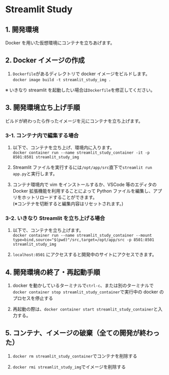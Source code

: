 # Streamlit Study

## 1. 開発環境

Docker を用いた仮想環境にコンテナを立ちあげます。

## 2. Docker イメージの作成

1. `Dockerfile`があるディレクトリで docker イメージをビルドします。<br>
   `docker image build -t streamlit_study_img .`

※ いきなり streamlit を起動したい場合は`Dockerfile`を修正してください。

## 3. 開発環境立ち上げ手順

ビルドが終わったら作ったイメージを元にコンテナを立ち上げます。<br>

### 3-1. コンテナ内で編集する場合

1. 以下で、コンテナを立ち上げ、環境内に入ります。<br>
   `docker container run --name streamlit_study_container -it -p 8501:8501 streamlit_study_img`

2. Streamlit ファイルを実行するには`/opt/app/src`直下で`streamlit run app.py`と実行します。

3. コンテナ環境内で vim をインストールするか、VSCode 等のエディタの Docker 拡張機能を利用することによって Python ファイルを編集し、アプリをホットリロードすることができます。<br>
   (※コンテナを切断すると編集内容はリセットされます。)

### 3-2. いきなり Streamlit を立ち上げる場合

1. 以下で、コンテナを立ち上げます。<br>
   `docker container run --name streamlit_study_container --mount type=bind,source="$(pwd)"/src,target=/opt/app/src -p 8501:8501 streamlit_study_img`

2. `localhost:8501` にアクセスすると開発中のサイトにアクセスできます。

## 4. 開発環境の終了・再起動手順

1. docker を動かしているターミナルで`ctrl-c`、または別のターミナルで`docker container stop streamlit_study_container`で実行中の docker のプロセスを停止する

2. 再起動の際は、`docker container start streamlit_study_container`と入力する。

## 5. コンテナ、イメージの破棄（全ての開発が終わった）

1. `docker rm streamlit_study_container`でコンテナを削除する

2. `docker rmi streamlit_study_img`でイメージを削除する
